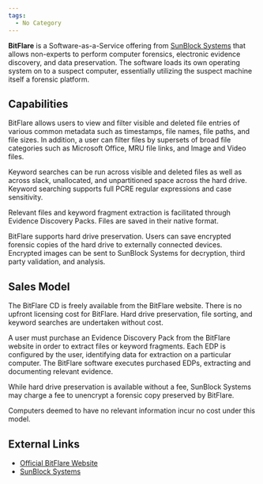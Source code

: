 ```yaml
---
tags:
  - No Category
---
```

**BitFlare** is a Software-as-a-Service offering from [SunBlock
Systems](sunblock_systems.md) that allows non-experts to perform
computer forensics, electronic evidence discovery, and data
preservation. The software loads its own operating system on to a
suspect computer, essentially utilizing the suspect machine itself a
forensic platform.

## Capabilities

BitFlare allows users to view and filter visible and deleted file
entries of various common metadata such as timestamps, file names, file
paths, and file sizes. In addition, a user can filter files by supersets
of broad file categories such as Microsoft Office, MRU file links, and
Image and Video files.

Keyword searches can be run across visible and deleted files as well as
across slack, unallocated, and unpartitioned space across the hard
drive. Keyword searching supports full PCRE regular expressions and case
sensitivity.

Relevant files and keyword fragment extraction is facilitated through
Evidence Discovery Packs. Files are saved in their native format.

BitFlare supports hard drive preservation. Users can save encrypted
forensic copies of the hard drive to externally connected devices.
Encrypted images can be sent to SunBlock Systems for decryption, third
party validation, and analysis.

## Sales Model

The BitFlare CD is freely available from the BitFlare website. There is
no upfront licensing cost for BitFlare. Hard drive preservation, file
sorting, and keyword searches are undertaken without cost.

A user must purchase an Evidence Discovery Pack from the BitFlare
website in order to extract files or keyword fragments. Each EDP is
configured by the user, identifying data for extraction on a particular
computer. The BitFlare software executes purchased EDPs, extracting and
documenting relevant evidence.

While hard drive preservation is available without a fee, SunBlock
Systems may charge a fee to unencrypt a forensic copy preserved by
BitFlare.

Computers deemed to have no relevant information incur no cost under
this model.

## External Links

- [Official BitFlare Website](http://www.bitflare.com)
- [SunBlock Systems](http://www.sunblocksystems.com)